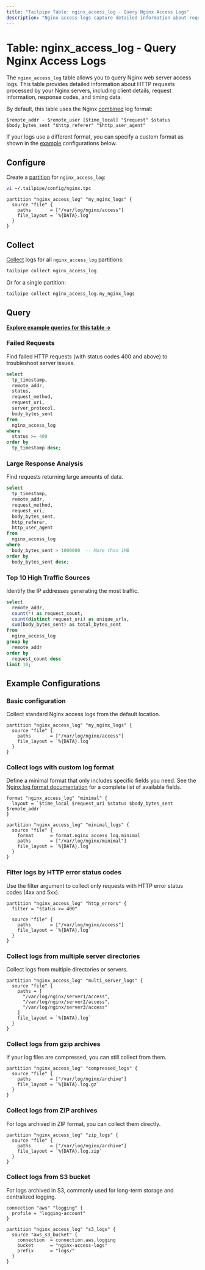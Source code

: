 ```yaml
---
title: "Tailpipe Table: nginx_access_log - Query Nginx Access Logs"
description: "Nginx access logs capture detailed information about requests processed by the Nginx web server. This table provides a structured representation of the log data, including request details, client information, response codes, and processing times."
---
```


# Table: nginx_access_log - Query Nginx Access Logs

The `nginx_access_log` table allows you to query Nginx web server access logs. This table provides detailed information about HTTP requests processed by your Nginx servers, including client details, request information, response codes, and timing data.

By default, this table uses the Nginx [combined](https://nginx.org/en/docs/http/ngx_http_log_module.html#access_log) log format:

```
$remote_addr - $remote_user [$time_local] "$request" $status $body_bytes_sent "$http_referer" "$http_user_agent"
```

If your logs use a different format, you can specify a custom format as shown in the [example](https://hub.tailpipe.io/plugins/turbot/nginx/tables/nginx_access_log#collect-logs-with-custom-log-format) configurations below.

## Configure

Create a [partition](https://tailpipe.io/docs/manage/partition) for `nginx_access_log`:

```sh
vi ~/.tailpipe/config/nginx.tpc
```

```hcl
partition "nginx_access_log" "my_nginx_logs" {
  source "file" {
    paths       = ["/var/log/nginx/access"]
    file_layout = `%{DATA}.log`
  }
}
```

## Collect

[Collect](https://tailpipe.io/docs/manage/collection) logs for all `nginx_access_log` partitions:

```sh
tailpipe collect nginx_access_log
```

Or for a single partition:

```sh
tailpipe collect nginx_access_log.my_nginx_logs
```

## Query

**[Explore example queries for this table →](https://hub.tailpipe.io/plugins/turbot/nginx/queries/nginx_access_log)**

### Failed Requests

Find failed HTTP requests (with status codes 400 and above) to troubleshoot server issues.

```sql
select
  tp_timestamp,
  remote_addr,
  status,
  request_method,
  request_uri,
  server_protocol,
  body_bytes_sent
from
  nginx_access_log
where
  status >= 400
order by
  tp_timestamp desc;
```

### Large Response Analysis

Find requests returning large amounts of data.

```sql
select
  tp_timestamp,
  remote_addr,
  request_method,
  request_uri,
  body_bytes_sent,
  http_referer,
  http_user_agent
from
  nginx_access_log
where
  body_bytes_sent > 1000000  -- More than 1MB
order by
  body_bytes_sent desc;
```

### Top 10 High Traffic Sources

Identify the IP addresses generating the most traffic.

```sql
select
  remote_addr,
  count(*) as request_count,
  count(distinct request_uri) as unique_urls,
  sum(body_bytes_sent) as total_bytes_sent
from
  nginx_access_log
group by
  remote_addr
order by
  request_count desc
limit 10;
```

## Example Configurations

### Basic configuration

Collect standard Nginx access logs from the default location.

```hcl
partition "nginx_access_log" "my_nginx_logs" {
  source "file" {
    paths       = ["/var/log/nginx/access"]
    file_layout = `%{DATA}.log`
  }
}
```

### Collect logs with custom log format

Define a minimal format that only includes specific fields you need. See the [Nginx log format documentation](http://nginx.org/en/docs/http/ngx_http_log_module.html#log_format) for a complete list of available fields.

```hcl
format "nginx_access_log" "minimal" {
  layout = `$time_local $request_uri $status $body_bytes_sent $remote_addr`
}

partition "nginx_access_log" "minimal_logs" {
  source "file" {
    format      = format.nginx_access_log.minimal
    paths       = ["/var/log/nginx/minimal"]
    file_layout = `%{DATA}.log`
  }
}
```

### Filter logs by HTTP error status codes

Use the filter argument to collect only requests with HTTP error status codes (4xx and 5xx).

```hcl
partition "nginx_access_log" "http_errors" {
  filter = "status >= 400"
  
  source "file" {
    paths       = ["/var/log/nginx/access"]
    file_layout = `%{DATA}.log`
  }
}
```

### Collect logs from multiple server directories

Collect logs from multiple directories or servers.

```hcl
partition "nginx_access_log" "multi_server_logs" {
  source "file" {
    paths = [
      "/var/log/nginx/server1/access",
      "/var/log/nginx/server2/access",
      "/var/log/nginx/server3/access"
    ]
    file_layout = `%{DATA}.log`
  }
}
```

### Collect logs from gzip archives

If your log files are compressed, you can still collect from them.

```hcl
partition "nginx_access_log" "compressed_logs" {
  source "file" {
    paths       = ["/var/log/nginx/archive"]
    file_layout = `%{DATA}.log.gz`
  }
}
```

### Collect logs from ZIP archives

For logs archived in ZIP format, you can collect them directly.

```hcl
partition "nginx_access_log" "zip_logs" {
  source "file" {
    paths       = ["/var/log/nginx/archive"]
    file_layout = `%{DATA}.log.zip`
  }
}
```

### Collect logs from S3 bucket

For logs archived in S3, commonly used for long-term storage and centralized logging.

```hcl
connection "aws" "logging" {
  profile = "logging-account"
}

partition "nginx_access_log" "s3_logs" {
  source "aws_s3_bucket" {
    connection  = connection.aws.logging
    bucket      = "nginx-access-logs"
    prefix      = "logs/"
  }
}
```

